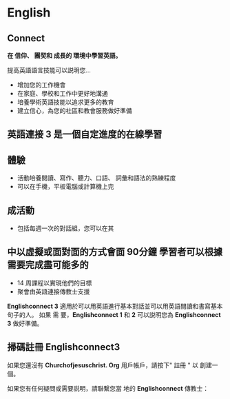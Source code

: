 # English

## Connect

**在 信仰、 團契和 成長的 環境中學習英語。**

提高英語語言技能可以説明您...

- 增加您的工作機會
- 在家庭、學校和工作中更好地溝通
- 培養學術英語技能以追求更多的教育
- 建立信心，為您的社區和教會服務做好準備

## 英語連接 3 是一個自定進度的在線學習

## 體驗

- 活動培養閱讀、寫作、聽力、口語、 詞彙和語法的熟練程度
- 可以在手機，平板電腦或計算機上完

## 成活動

- 包括每週一次的對話組，您可以在其

## 中以虛擬或面對面的方式會面 90分鐘 學習者可以根據需要完成盡可能多的
- 14 周課程以實現他們的目標
- 聚會由英語連接傳教士支援

**Englishconnect 3** 適用於可以用英語進行基本對話並可以用英語閱讀和書寫基本句子的人。 如果 需
要，**Englishconnect 1** 和 **2** 可以説明您為 **Englishconnect 3** 做好準備。

## 掃碼註冊 Englishconnect3

如果您還沒有 **Churchofjesuschrist. Org** 用戶帳戶，請按下" 註冊 " 以 創建一個。

如果您有任何疑問或需要説明，請聯繫您當 地的 **Englishconnect** 傳教士：

